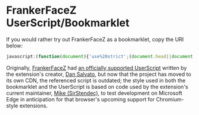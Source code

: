 # FrankerFaceZ UserScript/Bookmarklet
If you would rather try out FrankerFaceZ as a bookmarklet, copy the URI below:

```javascript
javascript:(function(document){'use%20strict';(document.head||document.getElementsByTagName('head')[0]).appendChild(document.createElement('script')).src='//cdn.frankerfacez.com/script/script.min.js';})(document);
```

Originally, [FrankerFaceZ](http://www.frankerfacez.com/) had [an officially supported UserScript](http://userscripts-mirror.org/scripts/show/167158) written by the extension's creator, [Dan Salvato](http://www.twitch.tv/dansalvato/profile), but now that the project has moved to its own CDN, the referenced script is outdated; the style used in both the bookmarklet and the UserScript is based on code used by the extension's current maintainer, [Mike (SirStendec)](http://www.twitch.tv/sirstendec/profile), to test development on Microsoft Edge in anticipation for that browser's upcoming support for Chromium-style extensions.
